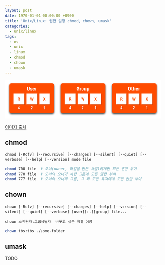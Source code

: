 ```yaml
---
layout: post
date: 1970-01-01 00:00:00 +0900
title: 'Unix/Linux: 권한 설정 chmod, chown, umask'
categories:
  - unix/linux
tags:
  - os
  - unix
  - linux
  - chmod
  - chown
  - umask
---
```


![](/images/chmod-chown-umask-image.png)

[이미지 출처](http://endlessgeek.com/2014/02/chmod-explained-linux-file-permissions)

## chmod
```
chmod [-Rcfv] [--recursive] [--changes] [--silent] [--quiet] [--verbose] [--help] [--version] mode file
```
```bash
chmod 700 file  # 오너(owner, 파일을 만든 사람)에게만 모든 권한 부여
chmod 770 file  # 오너와 오너가 속한 그룹에 모든 권한 부여
chmod 777 file  # 오너와 오너의 그룹, 그 외 모든 유저에게 모든 권한 부여
```

## chown
```
chown [-Rcfv] [--recursive] [--changes] [--help] [--version] [--silent] [--quiet] [--verbose] [user][:.][group] file...

chown 소유권자:그룹식별자  바꾸고 싶은 파일 이름
```
```bash
chown tbs:tbs ./some-folder

```

## umask
TODO
